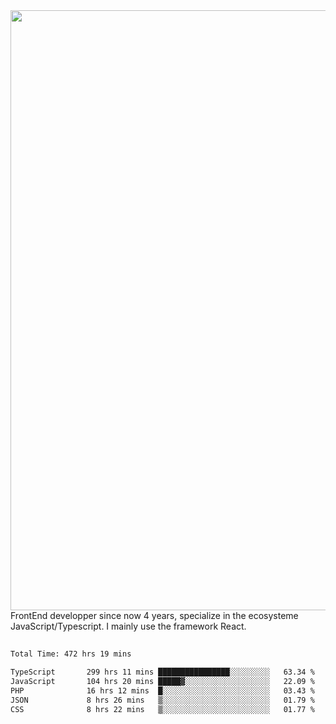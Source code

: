 <img style='width: 100vw' src='./hcampos_gradient.png'>
FrontEnd developper since now 4 years, specialize in the ecosysteme JavaScript/Typescript. I mainly use the framework React.

##

<!--START_SECTION:waka-->

```txt
Total Time: 472 hrs 19 mins

TypeScript       299 hrs 11 mins ████████████████░░░░░░░░░   63.34 %
JavaScript       104 hrs 20 mins █████▓░░░░░░░░░░░░░░░░░░░   22.09 %
PHP              16 hrs 12 mins  █░░░░░░░░░░░░░░░░░░░░░░░░   03.43 %
JSON             8 hrs 26 mins   ▒░░░░░░░░░░░░░░░░░░░░░░░░   01.79 %
CSS              8 hrs 22 mins   ▒░░░░░░░░░░░░░░░░░░░░░░░░   01.77 %
```

<!--END_SECTION:waka-->
